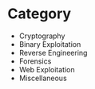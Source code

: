 # Category

- Cryptography
- Binary Exploitation
- Reverse Engineering
- Forensics
- Web Exploitation
- Miscellaneous
